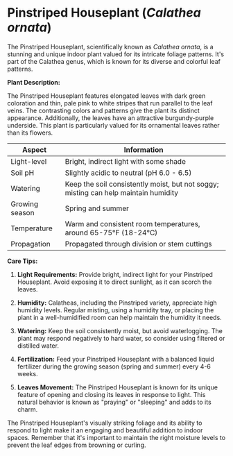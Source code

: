 # **Pinstriped Houseplant** (_Calathea ornata_)

The Pinstriped Houseplant, scientifically known as _Calathea ornata_, is a stunning and unique indoor plant valued for its intricate foliage patterns. It's part of the Calathea genus, which is known for its diverse and colorful leaf patterns.

**Plant Description:**

The Pinstriped Houseplant features elongated leaves with dark green coloration and thin, pale pink to white stripes that run parallel to the leaf veins. The contrasting colors and patterns give the plant its distinct appearance. Additionally, the leaves have an attractive burgundy-purple underside. This plant is particularly valued for its ornamental leaves rather than its flowers.

| Aspect         | Information                                                                         |
| -------------- | ----------------------------------------------------------------------------------- |
| Light-level    | Bright, indirect light with some shade                                              |
| Soil pH        | Slightly acidic to neutral (pH 6.0 - 6.5)                                           |
| Watering       | Keep the soil consistently moist, but not soggy; misting can help maintain humidity |
| Growing season | Spring and summer                                                                   |
| Temperature    | Warm and consistent room temperatures, around 65-75°F (18-24°C)                     |
| Propagation    | Propagated through division or stem cuttings                                        |

**Care Tips:**

1. **Light Requirements:** Provide bright, indirect light for your Pinstriped Houseplant. Avoid exposing it to direct sunlight, as it can scorch the leaves.

2. **Humidity:** Calatheas, including the Pinstriped variety, appreciate high humidity levels. Regular misting, using a humidity tray, or placing the plant in a well-humidified room can help maintain the humidity it needs.

3. **Watering:** Keep the soil consistently moist, but avoid waterlogging. The plant may respond negatively to hard water, so consider using filtered or distilled water.

4. **Fertilization:** Feed your Pinstriped Houseplant with a balanced liquid fertilizer during the growing season (spring and summer) every 4-6 weeks.

5. **Leaves Movement:** The Pinstriped Houseplant is known for its unique feature of opening and closing its leaves in response to light. This natural behavior is known as "praying" or "sleeping" and adds to its charm.

The Pinstriped Houseplant's visually striking foliage and its ability to respond to light make it an engaging and beautiful addition to indoor spaces. Remember that it's important to maintain the right moisture levels to prevent the leaf edges from browning or curling.
